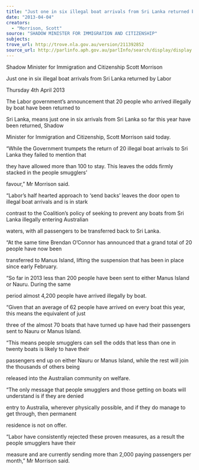 ```yaml
---
title: "Just one in six illegal boat arrivals from Sri Lanka returned by Labor"
date: "2013-04-04"
creators:
  - "Morrison, Scott"
source: "SHADOW MINISTER FOR IMMIGRATION AND CITIZENSHIP"
subjects:
trove_url: http://trove.nla.gov.au/version/211392852
source_url: http://parlinfo.aph.gov.au/parlInfo/search/display/display.w3p;query=Id%3A%22media/pressrel/2382200%22
---
```


 Shadow Minister for Immigration and Citizenship Scott Morrison  

 Just one in six illegal boat arrivals from Sri Lanka returned by Labor 

 Thursday 4th April 2013 

 The Labor government’s announcement that 20 people who arrived illegally by boat have been returned to 

 Sri Lanka, means just one in six arrivals from Sri Lanka so far this year have been returned, Shadow 

 Minister for Immigration and Citizenship, Scott Morrison said today.  

 

 “While the Government trumpets the return of 20 illegal boat arrivals to Sri Lanka they failed to mention that 

 they have allowed more than 100 to stay. This leaves the odds firmly stacked in the people smugglers’ 

 favour,” Mr Morrison said.  

 

 “Labor’s half hearted approach to ‘send backs’ leaves the door open to illegal boat arrivals and is in stark 

 contrast to the Coalition’s policy of seeking to prevent any boats from Sri Lanka illegally entering Australian 

 waters, with all passengers to be transferred back to Sri Lanka.  

 

 “At the same time Brendan O’Connor has announced that a grand total of 20 people have now been 

 transferred to Manus Island, lifting the suspension that has been in place since early February.  

 

 “So far in 2013 less than 200 people have been sent to either Manus Island or Nauru. During the same 

 period almost 4,200 people have arrived illegally by boat.  

 

 “Given that an average of 62 people have arrived on every boat this year, this means the equivalent of just 

 three of the almost 70 boats that have turned up have had their passengers sent to Nauru or Manus Island.  

 

 “This means people smugglers can sell the odds that less than one in twenty boats is likely to have their 

 passengers end up on either Nauru or Manus Island, while the rest will join the thousands of others being 

 released into the Australian community on welfare.  

 

 “The only message that people smugglers and those getting on boats will understand is if they are denied 

 entry to Australia, wherever physically possible, and if they do manage to get through, then permanent 

 residence is not on offer.  

 

 “Labor have consistently rejected these proven measures, as a result the people smugglers have their 

 measure and are currently sending more than 2,000 paying passengers per month,” Mr Morrison said. 

 

